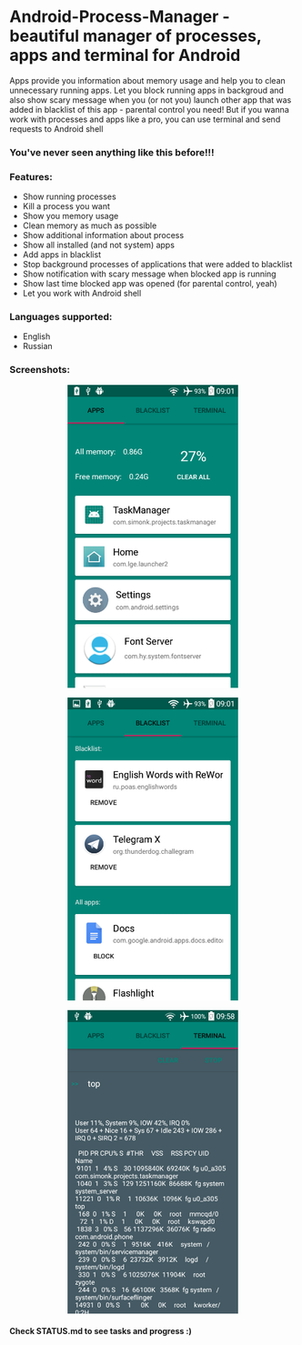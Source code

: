 # Android-Process-Manager - beautiful manager of processes, apps and terminal for Android

Apps provide you information about memory usage and help you to clean unnecessary running apps. 
Let you block running apps in backgroud and also show scary message when you (or not you) launch other app that was added in blacklist of this app - parental control you need!
But if you wanna work with processes and apps like a pro, you can use terminal and send requests to Android shell

### You've never seen anything like this before!!!

### Features:
* Show running processes
* Kill a process you want
* Show you memory usage
* Clean memory as much as possible
* Show additional information about process
* Show all installed (and not system) apps
* Add apps in blacklist
* Stop background processes of applications that were added to blacklist
* Show notification with scary message when blocked app is running
* Show last time blocked app was opened (for parental control, yeah)
* Let you work with Android shell

### Languages supported:
* English
* Russian

### Screenshots:
<p align="center">
  <img src="screenshots/apps.png" width="300">
</p>
<p align="center">
  <img src="screenshots/blacklist.png" width="300">
</p>
<p align="center">
  <img src="screenshots/terminal.png" width="300">
</p>

#### Check STATUS.md to see tasks and progress :)
